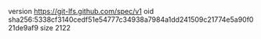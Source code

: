 version https://git-lfs.github.com/spec/v1
oid sha256:5338cf3140cedf51e54777c34938a7984a1dd241509c21774e5a90f021de9af9
size 2122
